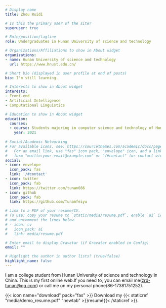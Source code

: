 ```yaml
---
# Display name
title: Zhou Ruidi

# Is this the primary user of the site?
superuser: true

# Role/position/tagline
role: Undergraduates in Hunan University of science and technology

# Organizations/Affiliations to show in About widget
organizations:
- name: Hunan University of science and technology
  url: https://www.hnust.edu.cn/

# Short bio (displayed in user profile at end of posts)
bio: I'm still learning. 

# Interests to show in About widget
interests:
- Front-end 
- Artificial Intelligence
- Computational Linguistics

# Education to show in About widget
education:
  courses:
  - course: Students majoring in computer science and technology of Hunan University of science and technology
    year: 2021
    
# Social/Academic Networking
# For available icons, see: https://sourcethemes.com/academic/docs/page-builder/#icons
#   For an email link, use "fas" icon pack, "envelope" icon, and a link in the
#   form "mailto:your-email@example.com" or "/#contact" for contact widget.
social:
- icon: envelope
  icon_pack: fas
  link: '/#contact'
- icon: twitter
  icon_pack: fab
  link: https://twitter.com/tunan666
- icon: github
  icon_pack: fab
  link: https://github.com/Tunanfeiyu

# Link to a PDF of your resume/CV.
# To use: copy your resume to `static/media/resume.pdf`, enable `ai` icons in `params.toml`, 
# and uncomment the lines below.
# - icon: cv
#   icon_pack: ai
#   link: media/resume.pdf

# Enter email to display Gravatar (if Gravatar enabled in Config)
email: ""

# Highlight the author in author lists? (true/false)
highlight_name: false
---
```


I am a college student from Hunan University of science and technology in China. This is my first online web.If you need to, you can email me(zrd-tunan@qq.com) or call me on my personal phone(86-17381751252).


{{< icon name="download" pack="fas" >}} Download my {{< staticref "media/demo_resume.pdf" "newtab" >}}resumé{{< /staticref >}}.
